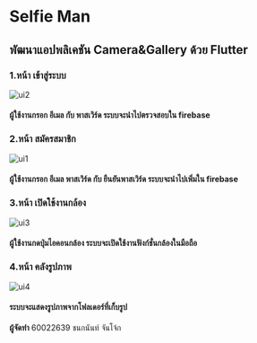 # Selfie Man
## พัฒนาแอปพลิเคชัน Camera&Gallery ด้วย Flutter

### 1.หน้า เข้าสู่ระบบ

![ui2](https://user-images.githubusercontent.com/55909134/97938461-07f8d980-1db4-11eb-84bf-a6391a881c31.jpg)

#### ผู้ใช้งานกรอก อีเมล กับ พาสเวิร์ด ระบบจะนำไปตรวจสอบใน firebase

### 2.หน้า สมัครสมาชิก

![ui1](https://user-images.githubusercontent.com/55909134/97938454-05967f80-1db4-11eb-9052-e65bd84b2b65.jpg)

#### ผู้ใช้งานกรอก อีเมล พาสเวิร์ด กับ ยืนยันพาสเวิร์ด ระบบจะนำไปเพิ่มใน firebase

### 3.หน้า เปิดใช้งานกล้อง

![ui3](https://user-images.githubusercontent.com/55909134/97938463-08917000-1db4-11eb-9217-7673b84053ce.jpg)

#### ผู้ใช้งานกดปุ่มไอคอนกล้อง ระบบจะเปิดใช้งานฟังก์ชั่นกล้องในมือถือ

### 4.หน้า คลังรูปภาพ

![ui4](https://user-images.githubusercontent.com/55909134/97951455-d2141f00-1dcc-11eb-8aeb-b4788474c93c.jpg)

#### ระบบจะแสดงรูปภาพจากโฟลเดอร์ที่เก็บรูป

**ผู้จัดทำ** 60022639 ชนกนันท์ จันโจ้ก
